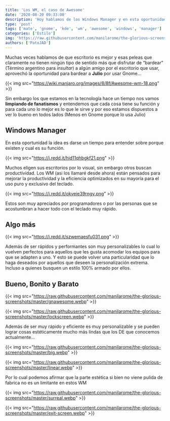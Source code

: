```yaml
---
title: 'Los WM, el caso de Awesome'
date: '2020-08-20 09:33:00'
description: 'Hoy hablamos de los Windows Manager y en esta oportunidad mostramos un poco Awesome aunque la idea es entender en general su uso'
type: 'post'
tags: ['mate', 'gnome', 'kde', 'wm', 'awesome', 'windows', 'manager']
categories: ['Estilo']
img: 'https://raw.githubusercontent.com/manilarome/the-glorious-screenshots/master/gnawesome.webp'
authors: ['PatoJAD']
---
```


Muchas veces hablamos de que escritorio es mejor y esas peleas que claramente no tienen ningún tipo de sentido más que disfrutar de “bardear” (Término argentino para _insultar_) a algún amigo por el escritorio que usar, aprovechó la oportunidad para bardear a **Julio** por usar Gnome…

{{< img src="https://wiki.manjaro.org/images/8/8f/Awesome-wm-18.png" >}}

Sin embargo los que estamos en la tecnología hace un tiempo nos vamos **limpiando de fanatismos** y entendemos que cada cosa tiene su función y para cada uno lo mejor es lo que le sirve y por eso estamos dispuestos a ver lo bueno en todos lados (Menos en Gnome porque lo usa Julio)

## Windows Manager

En esta oportunidad la idea es darse un tiempo para entender sobre porque existen y cual es su función.

{{< img src="https://i.redd.it/hid11qhbgkf21.png" >}}

Muchos eligen sus escritorios por lo visual, sin embargo otros buscan productividad. Los WM (asi los llamaré desde ahora) están pensados para mejorar la productividad y la eficiencia optimizados en su mayoría para el uso puro y exclusivo del teclado.

{{< img src="https://i.redd.it/okveie39rngy.png" >}}

Estos son muy apreciados por programadores o por las personas que se acostumbran a hacer todo con el teclado muy rápido.

## Algo más

{{< img src="https://i.redd.it/szwemaesfu031.png" >}}

Además de ser rápidos y performantes son muy personalizables lo cual lo vuelven perfectos para aquellos que les gusta acomodar los equipos para que se adapten a uno. Y esto se puede volver una particularidad que lo haga deseados por aquellos que deseen la personalización extrema. Incluso a quienes busquen un estilo 100% armado por ellos.

## Bueno, Bonito y Barato

{{< img src="https://raw.githubusercontent.com/manilarome/the-glorious-screenshots/master/gnawesome.webp" >}}

{{< img src="https://raw.githubusercontent.com/manilarome/the-glorious-screenshots/master/lockscreen.webp" >}}

Además de ser muy rápido y eficiente es muy personalizable y se pueden lograr cosas estéticamente mucho más lindas que los DE que conocemos actualmente…

{{< img src="https://raw.githubusercontent.com/manilarome/the-glorious-screenshots/master/big.webp" >}}

{{< img src="https://raw.githubusercontent.com/manilarome/the-glorious-screenshots/master/linear.webp" >}}

Por lo cual podemos afirmar que la parte estética si bien no viene pulida de fabrica no es un limitante en estos WM

{{< img src="https://raw.githubusercontent.com/manilarome/the-glorious-screenshots/master/surreal.webp" >}}

{{< img src="https://raw.githubusercontent.com/manilarome/the-glorious-screenshots/master/exit-screen.webp" >}}

